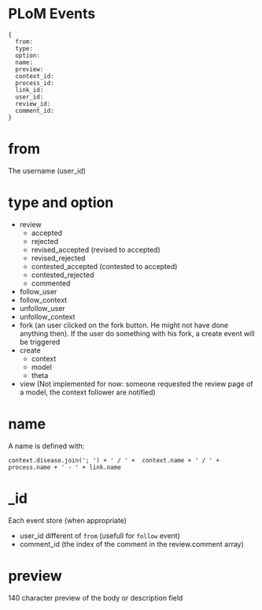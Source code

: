 PLoM Events
===========


    {
      from:
      type:
      option:
      name:
      preview:
      context_id:
      process_id:
      link_id:
      user_id:
      review_id:
      comment_id:
    }


from
====

The username (user_id)

type and option
===============

- review
    - accepted
    - rejected
    - revised_accepted (revised to accepted)
    - revised_rejected
    - contested_accepted (contested to accepted)
    - contested_rejected
    - commented
- follow_user
- follow_context
- unfollow_user
- unfollow_context
- fork (an user clicked on the fork button. He might not have done anything then). If the user do something with his fork, a create event will be triggered
- create
    - context
    - model
    - theta
- view (Not implemented for now: someone requested the review page of a model, the context follower are notified)


name
====

A name is defined with:

    context.disease.join('; ') + ' / ' +  context.name + ' / ' + process.name + ' - ' + link.name


_id
===

Each event store (when appropriate)

- user_id different of ```from``` (usefull for ```follow``` event)
- comment_id (the index of the comment in the review.comment array)

preview
=======

140 character preview of the body or description field
